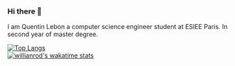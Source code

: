 ### Hi there 👋

I am Quentin Lebon a computer science engineer student at ESIEE Paris. In second year of master degree.

[![Top Langs](https://github-readme-stats.vercel.app/api/top-langs/?username=lebonq&layout=compact)](https://github.com/anuraghazra/github-readme-stats)   
[![willianrod's wakatime stats](https://github-readme-stats.vercel.app/api/wakatime?username=lebonq)](https://github.com/anuraghazra/github-readme-stats)

